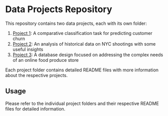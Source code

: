 
# Data Projects Repository

This repository contains two data projects, each with its own folder:

1. [Project 1](project1/README.md): A comparative classification task for predicting customer churn 
2. [Project 2](project2/README.md): An analysis of historical data on NYC shootings with some useful insights
3. [Project 3](project3/README.md): A database design focused on addressing the complex needs of an online food produce store

Each project folder contains detailed README files with more information about the respective projects.

## Usage

Please refer to the individual project folders and their respective README files for detailed information.

